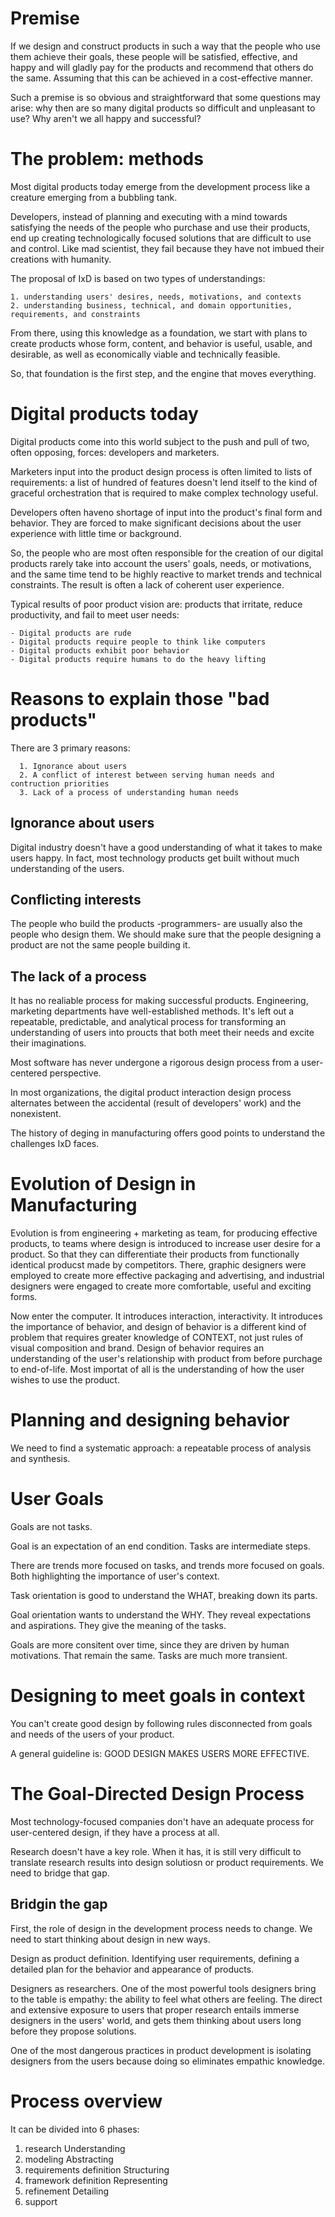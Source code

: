 # Premise

If we design and construct products in such a way that the people who use them achieve their goals, these people will be satisfied, effective, and happy and will gladly pay for the products and recommend that others do the same. Assuming that this can be achieved in a cost-effective manner.

Such a premise is so obvious and straightforward that some questions may arise: why then are so many digital products so difficult and unpleasant to use? Why aren't we all happy and successful?

# The problem: methods

Most digital products today emerge from the development process like a creature emerging from a bubbling tank.

Developers, instead of planning and executing with a mind towards satisfying the needs of the people who purchase and use their products, end up creating technologically focused solutions that are difficult to use and control. Like mad scientist, they fail because they have not imbued their creations with humanity.

The proposal of IxD is based on two types of understandings:

    1. understanding users' desires, needs, motivations, and contexts
    2. understanding business, technical, and domain opportunities, requirements, and constraints

From there, using this knowledge as a foundation, we start with plans to create products whose form, content, and behavior is useful, usable, and desirable, as well as economically viable and technically feasible.

So, that foundation is the first step, and the engine that moves everything.

# Digital products today

Digital products come into this world subject to the push and pull of two, often opposing, forces: developers and marketers.

Marketers input into the product design process is often limited to lists of requirements: a list of hundred of features doesn't lend itself to the kind of graceful orchestration that is required to make complex technology useful.

Developers often haveno shortage of input into the product's final form and behavior. They are forced to make significant decisions about the user experience with little time or background.

So, the people who are most often responsible for the creation of our digital products rarely take into account the users' goals, needs, or motivations, and the same time tend to be highly reactive to market trends and technical constraints. The result is often a lack of coherent user experience.

Typical results of poor product vision are: products that irritate, reduce productivity, and fail to meet user needs:

	- Digital products are rude
	- Digital products require people to think like computers
	- Digital products exhibit poor behavior
	- Digital products require humans to do the heavy lifting


# Reasons to explain those "bad products"

There are 3 primary reasons:

      1. Ignorance about users
      2. A conflict of interest between serving human needs and contruction priorities
      3. Lack of a process of understanding human needs


## Ignorance about users

Digital industry doesn't have a good understanding of what it takes to make users happy. In fact, most technology products get built without much understanding of the users.

## Conflicting interests

The people who build the products -programmers- are usually also the people who design them. We should make sure that the people designing a product are not the same people building it.

## The lack of a process

It has no realiable process for making successful products. Engineering, marketing departments have well-established methods. It's left out a repeatable, predictable, and analytical process for transforming an understanding of users into proucts that both meet their needs and excite their imaginations.

Most software has never undergone a rigorous design process from a user-centered perspective.

In most organizations, the digital product interaction design process alternates between the accidental (result of developers' work) and the nonexistent.

The history of deging in manufacturing offers good points to understand the challenges IxD faces.


# Evolution of Design in Manufacturing

Evolution is from engineering + marketing as team, for producing effective products, to teams where design is introduced to increase user desire for a product. So that they can differentiate their products from functionally identical producst made by competitors. There, graphic designers were employed to create more effective packaging and advertising, and industrial designers were engaged to create more comfortable, useful and exciting forms.

Now enter the computer. It introduces interaction, interactivity. It introduces the importance of behavior, and design of behavior is a different kind of problem that requires greater knowledge of CONTEXT, not just rules of visual composition and brand. Design of behavior requires an understanding of the user's relationship with product from before purchage to end-of-life. Most importat of all is the understanding of how the user wishes to use the product.


# Planning and designing behavior

We need to find a systematic approach: a repeatable process of analysis and synthesis.


# User Goals

Goals are not tasks.

Goal is an expectation of an end condition. Tasks are intermediate steps.

There are trends more focused on tasks, and trends more focused on goals. Both highlighting the importance of user's context.

Task orientation is good to understand the WHAT, breaking down its parts.

Goal orientation wants to understand the WHY. They reveal expectations and aspirations. They give the meaning of the tasks.

Goals are more consitent over time, since they are driven by human motivations. That remain the same. Tasks are much more transient.

# Designing to meet goals in context

You can't create good design by following rules disconnected from goals and needs of the users of your product.

A general guideline is: GOOD DESIGN MAKES USERS MORE EFFECTIVE.


# The Goal-Directed Design Process

Most technology-focused companies don't have an adequate process for user-centered design, if they have a process at all.

Research doesn't have a key role. When it has, it is still very difficult to translate research results into design solutiosn or product requirements. We need to bridge that gap.

## Bridgin the gap

First, the role of design in the development process needs to change. We need to start thinking about design in new ways.

Design as product definition. Identifying user requirements, defining a detailed plan for the behavior and appearance of products.

Designers as researchers. One of the most powerful tools designers bring to the table is empathy: the ability to feel what others are feeling. The direct and extensive exposure to users that proper research entails immerse designers in the users' world, and gets them thinking about users long before they propose solutions.

One of the most dangerous practices in product development is isolating designers from the users because doing so eliminates empathic knowledge.

# Process overview

It can be divided into 6 phases:

   1. research				Understanding
   2. modeling				Abstracting
   3. requirements definition		Structuring
   4. framework definition		Representing
   5. refinement			Detailing
   6. support









